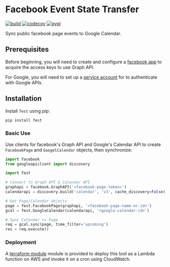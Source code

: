 # Facebook Event State Transfer

[![build](https://travis-ci.org/amancevice/fest.svg?branch=master)](https://travis-ci.org/amancevice/fest)
[![codecov](https://codecov.io/gh/amancevice/fest/branch/master/graph/badge.svg)](https://codecov.io/gh/amancevice/fest)
[![pypi](https://badge.fury.io/py/fest.svg)](https://badge.fury.io/py/fest)

Sync public facebook page events to Google Calendar.

## Prerequisites

Before beginning, you will need to create and configure a [facebook app](./docs/facebook.md#facebook) to acquire the access keys to use Graph API.

For Google, you will need to set up a [service account](./docs/google.md#google) for to authenticate with Google APIs.

## Installation

Install `fest` using pip:

```bash
pip install fest
```

### Basic Use

Use clients for facebook's Graph API and Google's Calendar API to create `FacebookPage` and `GoogelCalendar` objects, then synchronize:

```python
import facebook
from googleapiclient import discovery

import fest

# Connect to Graph API & Calendar API
graphapi = facebook.GraphAPI('<facebook-page-token>')
calendarapi = discovery.build('calendar', 'v3', cache_discovery=False)

# Get Page/Calendar objects
page = fest.FacebookPage(graphapi, '<facebook-page-name-or-id>')
gcal = fest.GoogleCalendar(calendarapi, '<google-calendar-id>')

# Sync Calendar <= Page
req = gcal.sync(page, time_filter='upcoming')
res = req.execute()
```

### Deployment

A [terraform module](https://github.com/amancevice/terraform-aws-facebook-gcal-sync) module is provided to deploy this tool as a Lambda function on AWS and invoke it on a cron using CloudWatch.
